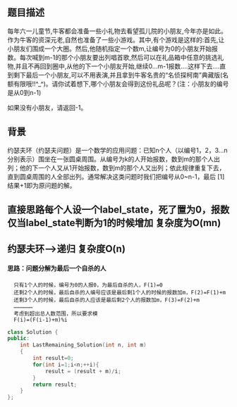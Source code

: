 ## 题目描述
每年六一儿童节,牛客都会准备一些小礼物去看望孤儿院的小朋友,今年亦是如此。作为牛客的资深元老,自然也准备了一些小游戏。其中,有个游戏是这样的:首先,让小朋友们围成一个大圈。然后,他随机指定一个数m,让编号为0的小朋友开始报数。每次喊到m-1的那个小朋友要出列唱首歌,然后可以在礼品箱中任意的挑选礼物,并且不再回到圈中,从他的下一个小朋友开始,继续0...m-1报数....这样下去....直到剩下最后一个小朋友,可以不用表演,并且拿到牛客名贵的“名侦探柯南”典藏版(名额有限哦!!^_^)。请你试着想下,哪个小朋友会得到这份礼品呢？(注：小朋友的编号是从0到n-1)

如果没有小朋友，请返回-1。


## 背景
约瑟夫环（约瑟夫问题）是一个数学的应用问题：已知n个人（以编号1，2，3...n分别表示）围坐在一张圆桌周围。从编号为k的人开始报数，数到m的那个人出列；他的下一个人又从1开始报数，数到m的那个人又出列；依此规律重复下去，直到圆桌周围的人全部出列。通常解决这类问题时我们把编号从0~n-1，最后 [1]  结果+1即为原问题的解。


## 直接思路每个人设一个label_state，死了置为0，报数仅当label_state判断为1的时候增加  复杂度为O(mn)

## 约瑟夫环——>递归 复杂度O(n)
####  思路：问题分解为最后一个自杀的人
      只有1个人的时候，编号为0的人报0，为最后自杀的人，F(1)=0
      还剩2个人的时候，最后自杀的人编号应该是最后剩1个人的时候的报数加m，F(2)=F(1)+m
      还剩3个人的时候，最后自杀的人应该是最后剩2个人的报数加m，F(3)=F(2)+m
      ………………
      考虑到超出总人数范围，所以要求模
      F(i)=(F(i-1)+m)%i
```c++
class Solution {
public:
    int LastRemaining_Solution(int n, int m)
    {
        int result=0;
        for(int i=1;i<n;++i){
            result = (result + m)/i;
        }
        return result;
    }
};

```
